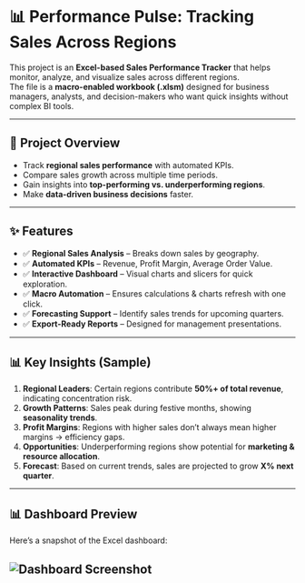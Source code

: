 # 📊 Performance Pulse: Tracking Sales Across Regions

This project is an **Excel-based Sales Performance Tracker** that helps monitor, analyze, and visualize sales across different regions.  
The file is a **macro-enabled workbook (.xlsm)** designed for business managers, analysts, and decision-makers who want quick insights without complex BI tools.

---

## 🚀 Project Overview
- Track **regional sales performance** with automated KPIs.
- Compare sales growth across multiple time periods.
- Gain insights into **top-performing vs. underperforming regions**.
- Make **data-driven business decisions** faster.

---

## ✨ Features
- ✅ **Regional Sales Analysis** – Breaks down sales by geography.  
- ✅ **Automated KPIs** – Revenue, Profit Margin, Average Order Value.  
- ✅ **Interactive Dashboard** – Visual charts and slicers for quick exploration.  
- ✅ **Macro Automation** – Ensures calculations & charts refresh with one click.  
- ✅ **Forecasting Support** – Identify sales trends for upcoming quarters.  
- ✅ **Export-Ready Reports** – Designed for management presentations.

---

## 📊 Key Insights (Sample)
1. **Regional Leaders**: Certain regions contribute **50%+ of total revenue**, indicating concentration risk.  
2. **Growth Patterns**: Sales peak during festive months, showing **seasonality trends**.  
3. **Profit Margins**: Regions with higher sales don’t always mean higher margins → efficiency gaps.  
4. **Opportunities**: Underperforming regions show potential for **marketing & resource allocation**.  
5. **Forecast**: Based on current trends, sales are projected to grow **X% next quarter**.  

---

## 📊 Dashboard Preview

Here’s a snapshot of the Excel dashboard:

![Dashboard Screenshot]()
---

